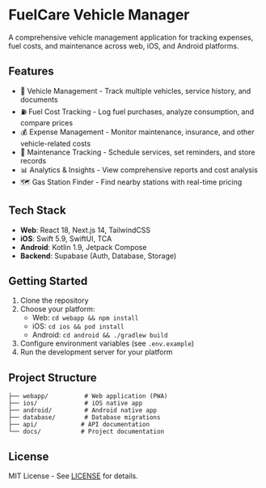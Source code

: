 # FuelCare Vehicle Manager

A comprehensive vehicle management application for tracking expenses, fuel costs, and maintenance across web, iOS, and Android platforms.

## Features

- 🚗 Vehicle Management - Track multiple vehicles, service history, and documents
- ⛽ Fuel Cost Tracking - Log fuel purchases, analyze consumption, and compare prices
- 💰 Expense Management - Monitor maintenance, insurance, and other vehicle-related costs
- 🔧 Maintenance Tracking - Schedule services, set reminders, and store records
- 📊 Analytics & Insights - View comprehensive reports and cost analysis
- 🗺️ Gas Station Finder - Find nearby stations with real-time pricing

## Tech Stack

- **Web**: React 18, Next.js 14, TailwindCSS
- **iOS**: Swift 5.9, SwiftUI, TCA
- **Android**: Kotlin 1.9, Jetpack Compose
- **Backend**: Supabase (Auth, Database, Storage)

## Getting Started

1. Clone the repository
2. Choose your platform:
   - Web: `cd webapp && npm install`
   - iOS: `cd ios && pod install`
   - Android: `cd android && ./gradlew build`
3. Configure environment variables (see `.env.example`)
4. Run the development server for your platform

## Project Structure

```
├── webapp/          # Web application (PWA)
├── ios/             # iOS native app
├── android/         # Android native app
├── database/        # Database migrations
├── api/            # API documentation
└── docs/           # Project documentation
```

## License

MIT License - See [LICENSE](LICENSE) for details. 